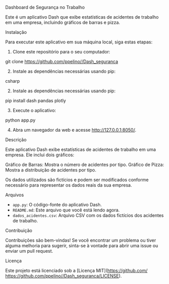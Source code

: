 Dashboard de Segurança no Trabalho

Este é um aplicativo Dash que exibe estatísticas de acidentes de trabalho em uma empresa, incluindo gráficos de barras e pizza.

Instalação

Para executar este aplicativo em sua máquina local, siga estas etapas:

1. Clone este repositório para o seu computador:

git clone https://github.com/ppelino//Dash_seguranca

2. Instale as dependências necessárias usando pip:

csharp

2. Instale as dependências necessárias usando pip:

pip install dash pandas plotly


3. Execute o aplicativo:

python app.py


4. Abra um navegador da web e acesse http://127.0.0.1:8050/.

Descrição

Este aplicativo Dash exibe estatísticas de acidentes de trabalho em uma empresa. Ele inclui dois gráficos:

Gráfico de Barras: Mostra o número de acidentes por tipo.
Gráfico de Pizza: Mostra a distribuição de acidentes por tipo.

Os dados utilizados são fictícios e podem ser modificados conforme necessário para representar os dados reais da sua empresa.

Arquivos

- `app.py`: O código-fonte do aplicativo Dash.
- `README.md`: Este arquivo que você está lendo agora.
- `dados_acidentes.csv`: Arquivo CSV com os dados fictícios dos acidentes de trabalho.

Contribuição

Contribuições são bem-vindas! Se você encontrar um problema ou tiver alguma melhoria para sugerir, sinta-se à vontade para abrir uma issue ou enviar um pull request.

Licença

Este projeto está licenciado sob a [Licença MIT](https://github.com/ https://github.com/ppelino//Dash_seguranca/LICENSE).
